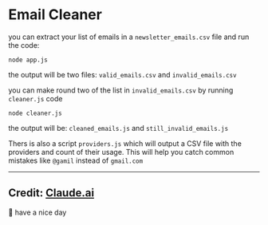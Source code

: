 # Email Cleaner

you can extract your list of emails in a `newsletter_emails.csv` file and run the code:

`node app.js`

the output will be two files: `valid_emails.csv` and `invalid_emails.csv`

you can make round two of the list in `invalid_emails.csv` by running `cleaner.js` code

`node cleaner.js`

the output will be: `cleaned_emails.js` and `still_invalid_emails.js`

Thers is also a script `providers.js` which will output a CSV file with the providers and count of their usage. This will help you catch common mistakes like `@gamil` instead of `gmail.com`

---

## Credit: [Claude.ai](https://claude.ai/)

👋 have a nice day
